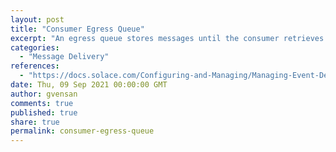 ```yaml
---
layout: post
title: "Consumer Egress Queue"
excerpt: "An egress queue stores messages until the consumer retrieves them."
categories:
  - "Message Delivery"
references:
  - "https://docs.solace.com/Configuring-and-Managing/Managing-Event-Delivery-Resources.htm#Egress"
date: Thu, 09 Sep 2021 00:00:00 GMT
author: gvensan
comments: true
published: true
share: true
permalink: consumer-egress-queue
---
```

